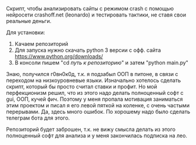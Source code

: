 Скрипт, чтобы анализировать сайты с режимом crash с помощью нейросети crashoff.net (leonardo) и тестировать тактики, не ставя свои реальные деньги. 

Для установки:
1. Качаем репозиторий
2. Для запуска нужно скачать python 3 версии с офф. сайта https://www.python.org/downloads/
3. В консоли пишем "cd *путь к репозиторию*" и затем "python main.py"

Знаю, получился г0вн0к0д, т.к. я подзабыл ООП в питоне, в связи с переходом на низкоуровневые языки. Изначально хотелось сделать скрипт, который бы просто считал ставки и профит. Но мой перфекционизм решил, что из этого надо делать полноценный софт с gui, ООП, кучей фич. Поэтому у меня пропала мотивация заниматься этим проектом и писал я его левой пяткой на коленке, с очень частыми перерывами. Да, здесь много ошибок. По хорошему надо было сделать телеграм бота для этого. 

Репозиторий будет заброшен, т.к. не вижу смысла делать из этого полноценный софт для анализа и у меня закончилась подписка на лео.

